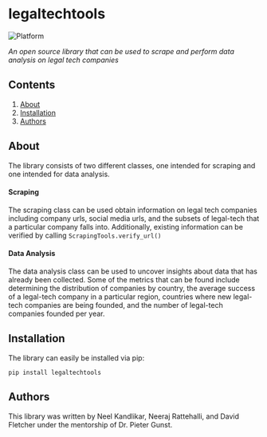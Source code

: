 # legaltechtools

![Platform](https://img.shields.io/badge/platform-python-green.svg?style=flat&logo=appveyor)

*An open source library that can be used to scrape and perform data analysis on legal tech companies*


## Contents

1. [About](#about)
2. [Installation](#installation)
3. [Authors](#authors)

## About

The library consists of two different classes, one intended for scraping and one intended for data analysis.

#### Scraping

The scraping class can be used obtain information on legal tech companies including  company urls, social media urls, and the subsets of legal-tech that a particular company falls into.
Additionally, existing information can be verified by calling `ScrapingTools.verify_url()`

#### Data Analysis

The data analysis class can be used to uncover insights about data that has already been collected. Some of the metrics that can be found include determining the distribution of companies by country, the average success of a legal-tech company in a particular region, countries where new legal-tech companies are being founded, and the number of legal-tech companies founded per year. 

## Installation

The library can easily be installed via pip:

`pip install legaltechtools`

## Authors

This library was written by Neel Kandlikar, Neeraj Rattehalli, and David Fletcher under the mentorship of Dr. Pieter Gunst. 

